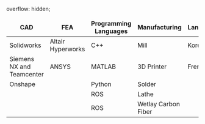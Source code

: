 
<style>
table {
    border-collapse: collapse;
}
table, th, td {
   border: none;
}
blockquote {
    border-left: none;
    padding-left: 10px;
}
</style>

overflow: hidden;

| CAD                             | FEA               | Programming Languages | Manufacturing            | Languages |
| ---                             | ---               | ---                   | ---                      | ---       |        
| Solidworks                      | Altair Hyperworks | C++                   | Mill                     | Korean    |
| Siemens NX and Teamcenter       | ANSYS             | MATLAB                | 3D Printer               | French    |   
| Onshape                         |                   | Python                | Solder                   |           |
|                                 |                   | ROS                   | Lathe                    |           |
|                                 |                   | ROS                   | Wetlay Carbon Fiber      |           |
